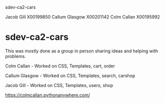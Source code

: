 sdev-ca2-cars

Jacob Gill X00199850
Callum Glasgow X00201142
Colm Callan X00195992

# sdev-ca2-cars
This was mostly done as a group in person sharing ideas and helping with problems.

Colm Callan - Worked on CSS, Templates, cart, order

Callum Glasgow - Worked on CSS, Templates, search, carshop

Jacob Gill - Worked on CSS, Templates, users, shop

https://colmcallan.pythonanywhere.com/
